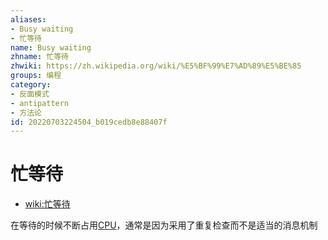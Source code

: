 ```yaml
---
aliases:
- Busy waiting
- 忙等待
name: Busy waiting
zhname: 忙等待
zhwiki: https://zh.wikipedia.org/wiki/%E5%BF%99%E7%AD%89%E5%BE%85
groups: 编程
category:
- 反面模式
- antipattern
- 方法论
id: 20220703224504_b019cedb8e88407f
---
```


# 忙等待

* [wiki:忙等待](https://zh.wikipedia.org/wiki/%E5%BF%99%E7%AD%89%E5%BE%85)

在等待的时候不断占用[CPU](https://zh.wikipedia.org/wiki/CPU)，通常是因为采用了重复检查而不是适当的消息机制
